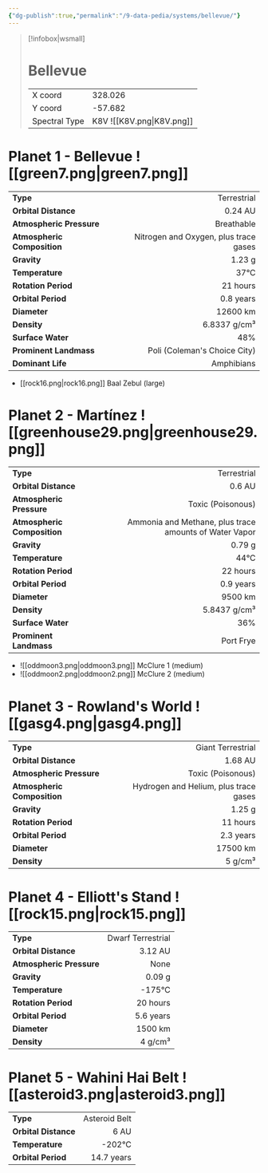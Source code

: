 ```yaml
---
{"dg-publish":true,"permalink":"/9-data-pedia/systems/bellevue/"}
---
```


> [!infobox|wsmall]
> # Bellevue
> | | |
> | - | - |
> | X coord | 328.026 |
> | Y coord| -57.682 |
> | Spectral Type | K8V ![[K8V.png\|K8V.png]] |

# Planet 1 - Bellevue ![[green7.png\|green7.png]]
|                             |                           |
| --------------------------- | -------------------------:|
| **Type**                    |             Terrestrial |
| **Orbital Distance**        |   0.24 AU |
| **Atmospheric Pressure**    |       Breathable |
| **Atmospheric Composition** |      Nitrogen and Oxygen, plus trace gases |
| **Gravity**                 |        1.23 g |
| **Temperature**             |    37°C |
| **Rotation Period**         |  21 hours |
| **Orbital Period** | 0.8 years |
| **Diameter**                |      12600 km | 
| **Density**                 |    6.8337 g/cm³ |
| **Surface Water**           |           48% | 
| **Prominent Landmass**      |         Poli (Coleman's Choice City) | 
| **Dominant Life**           |         Amphibians |



- [[rock16.png\|rock16.png]] Baal Zebul (large)

# Planet 2 - Martínez ![[greenhouse29.png\|greenhouse29.png]]
|                             |                           |
| --------------------------- | -------------------------:|
| **Type**                    |             Terrestrial |
| **Orbital Distance**        |   0.6 AU |
| **Atmospheric Pressure**    |       Toxic (Poisonous) |
| **Atmospheric Composition** |      Ammonia and Methane, plus trace amounts of Water Vapor |
| **Gravity**                 |        0.79 g |
| **Temperature**             |    44°C |
| **Rotation Period**         |  22 hours |
| **Orbital Period** | 0.9 years |
| **Diameter**                |      9500 km | 
| **Density**                 |    5.8437 g/cm³ |
| **Surface Water**           |           36% | 
| **Prominent Landmass**      |         Port Frye | 



- ![[oddmoon3.png\|oddmoon3.png]] McClure 1 (medium)
- ![[oddmoon2.png\|oddmoon2.png]] McClure 2 (medium)


# Planet 3 - Rowland's World ![[gasg4.png\|gasg4.png]]
|                             |                           |
| --------------------------- | -------------------------:|
| **Type**                    |             Giant Terrestrial |
| **Orbital Distance**        |   1.68 AU |
| **Atmospheric Pressure**    |       Toxic (Poisonous) |
| **Atmospheric Composition** |      Hydrogen and Helium, plus trace gases |
| **Gravity**                 |        1.25 g |
| **Rotation Period**         |  11 hours |
| **Orbital Period** | 2.3 years |
| **Diameter**                |      17500 km | 
| **Density**                 |    5 g/cm³ |





# Planet 4 - Elliott's Stand ![[rock15.png\|rock15.png]]
|                             |                           |
| --------------------------- | -------------------------:|
| **Type**                    |             Dwarf Terrestrial |
| **Orbital Distance**        |   3.12 AU |
| **Atmospheric Pressure**    |       None |
| **Gravity**                 |        0.09 g |
| **Temperature**             |    -175°C |
| **Rotation Period**         |  20 hours |
| **Orbital Period** | 5.6 years |
| **Diameter**                |      1500 km | 
| **Density**                 |    4 g/cm³ |





# Planet 5 - Wahini Hai Belt ![[asteroid3.png\|asteroid3.png]]
|                             |                           |
| --------------------------- | -------------------------:|
| **Type**                    |             Asteroid Belt |
| **Orbital Distance**        |   6 AU |
| **Temperature**             |    -202°C |
| **Orbital Period** | 14.7 years |





